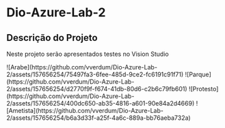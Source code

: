 # Dio-Azure-Lab-2
## Descrição do Projeto
<p align="justify"> Neste projeto serão apresentados testes no Vision Studio </p>
![Arabe](https://github.com/vverdum/Dio-Azure-Lab-2/assets/157656254/75497fa3-6fee-485d-9ce2-fc6191c91f71)
![Parque](https://github.com/vverdum/Dio-Azure-Lab-2/assets/157656254/d2770f9f-f674-41db-80d6-c2b6c79fb601)
![Protesto](https://github.com/vverdum/Dio-Azure-Lab-2/assets/157656254/400dc650-ab35-4816-a601-90e84a2d4669)
![Ametista](https://github.com/vverdum/Dio-Azure-Lab-2/assets/157656254/b6a3d33f-a25f-4a6c-889a-bb76aeba732a)
